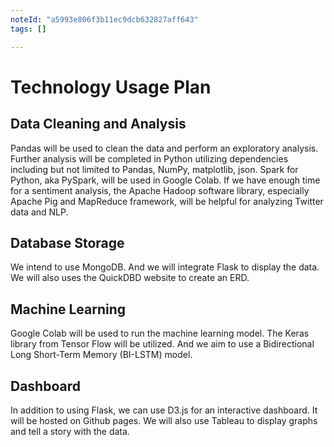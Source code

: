 ```yaml
---
noteId: "a5993e806f3b11ec9dcb632827aff643"
tags: []

---
```


# Technology Usage Plan

## Data Cleaning and Analysis
Pandas will be used to clean the data and perform an exploratory analysis. Further analysis will be completed in Python utilizing dependencies including but not limited to Pandas, NumPy, matplotlib, json. Spark for Python, aka PySpark, will be used in Google Colab. If we have enough time for a sentiment analysis, the Apache Hadoop software library, especially Apache Pig and MapReduce framework, will be helpful for analyzing Twitter data and NLP.


## Database Storage
We intend to use MongoDB. And we will integrate Flask to display the data. We will also uses the QuickDBD website to create an ERD.


## Machine Learning
Google Colab will be used to run the machine learning model. The Keras library from Tensor Flow will be utilized. And we aim to use a Bidirectional Long Short-Term Memory (BI-LSTM) model.

## Dashboard
In addition to using Flask, we can use D3.js for an interactive dashboard. It will be hosted on Github pages. We will also use Tableau to display graphs and tell a story with the data.